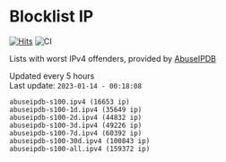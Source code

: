 # Blocklist IP

[![Hits](https://hits.seeyoufarm.com/api/count/incr/badge.svg?url=https%3A%2F%2Fgithub.com%2Fborestad%2Fblocklist-ip%2F&count_bg=%2379C83D&title_bg=%23555555&icon=&icon_color=%23E7E7E7&title=hits&edge_flat=false)](https://hits.seeyoufarm.com)  ![CI](https://img.shields.io/github/workflow/status/borestad/blocklist-ip/CI?style=flat-square)

Lists with worst IPv4 offenders, provided by [AbuseIPDB](https://www.abuseipdb.com/)

<!-- FOOTER-PLACEHOLDER -->
Updated every 5 hours<br>
Last update: `2023-01-14 - 00:18:08`
```
abuseipdb-s100.ipv4 (16653 ip)
abuseipdb-s100-1d.ipv4 (35649 ip)
abuseipdb-s100-2d.ipv4 (44832 ip)
abuseipdb-s100-3d.ipv4 (49226 ip)
abuseipdb-s100-7d.ipv4 (60392 ip)
abuseipdb-s100-30d.ipv4 (100843 ip)
abuseipdb-s100-all.ipv4 (159372 ip)
```
